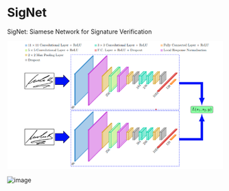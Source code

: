 # SigNet
SigNet: Siamese Network for Signature Verification

![alt text](image.png)

![image](https://github.com/user-attachments/assets/0990a85a-3b1f-4b1c-bcfc-6d3413ac3e10)
